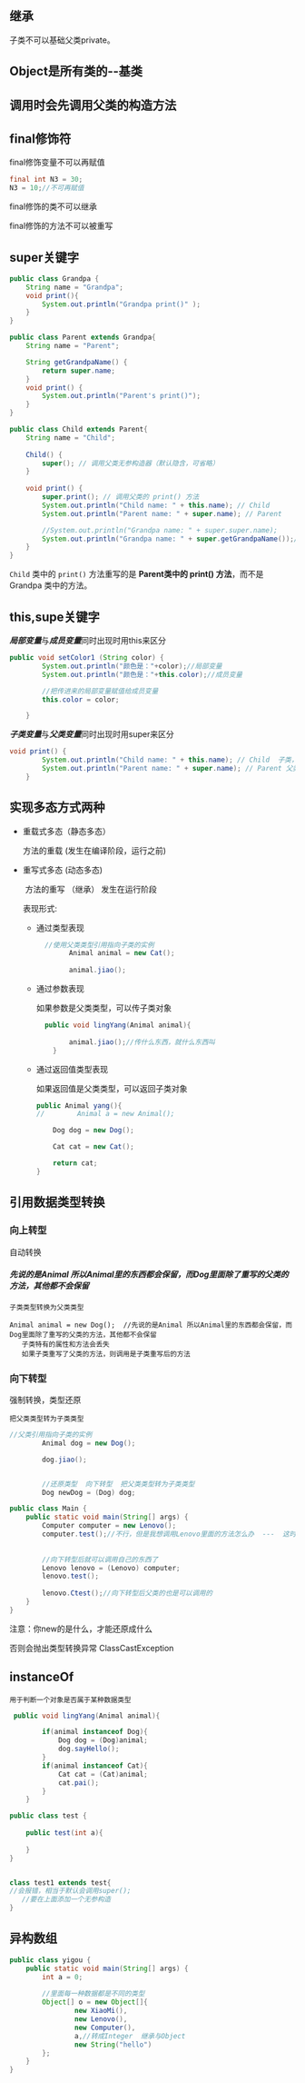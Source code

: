 ## 继承

子类不可以基础父类private。



## Object是所有类的--基类



## 调用时会先调用父类的构造方法

## final修饰符

final修饰变量不可以再赋值

```java
final int N3 = 30;
N3 = 10;//不可再赋值
```

final修饰的类不可以继承

final修饰的方法不可以被重写



## super关键字

```java
public class Grandpa {
    String name = "Grandpa";
    void print(){
        System.out.println("Grandpa print()" );
    }
}
```



```java
public class Parent extends Grandpa{
    String name = "Parent";

    String getGrandpaName() {
        return super.name;
    }
    void print() {
        System.out.println("Parent's print()");
    }
}
```



```java
public class Child extends Parent{
    String name = "Child";
    
    Child() {
        super(); // 调用父类无参构造器（默认隐含，可省略）
    }
    
    void print() {
        super.print(); // 调用父类的 print() 方法
        System.out.println("Child name: " + this.name); // Child
        System.out.println("Parent name: " + super.name); // Parent

        //System.out.println("Grandpa name: " + super.super.name);
        System.out.println("Grandpa name: " + super.getGrandpaName());//Grandpa
    }
}
```



`Child` 类中的 `print()` 方法重写的是 **Parent类中的 print() 方法**，而不是 Grandpa 类中的方法。

## this,supe关键字

***局部变量***与***成员变量***同时出现时用this来区分

```java
public void setColor1 (String color) {
        System.out.println("颜色是："+color);//局部变量
        System.out.println("颜色是："+this.color);//成员变量

        //把传进来的局部变量赋值给成员变量
        this.color = color;

    }
```

***子类变量***与***父类变量***同时出现时用super来区分

```java
void print() {
        System.out.println("Child name: " + this.name); // Child  子类，即本类的变量
        System.out.println("Parent name: " + super.name); // Parent 父类的变量
    }
```













## 实现多态方式两种

- 重载式多态（静态多态）

  方法的重载   (发生在编译阶段，运行之前)

- 重写式多态 (动态多态)

  ​	方法的重写 （继承） 发生在运行阶段

  表现形式:

  - 通过类型表现

    ```java
      //使用父类类型引用指向子类的实例
            Animal animal = new Cat();
            
            animal.jiao();
    ```

    

  - 通过参数表现

    如果参数是父类类型，可以传子类对象

    ```java
      public void lingYang(Animal animal){
          
            animal.jiao();//传什么东西，就什么东西叫
        }
    ```

    

  - 通过返回值类型表现

    如果返回值是父类类型，可以返回子类对象

     ```java
     public Animal yang(){
    //        Animal a = new Animal();
    
         Dog dog = new Dog();
    
         Cat cat = new Cat();
    
         return cat;
     }
     ```






## 引用数据类型转换

### 向上转型

自动转换

#### *先说的是Animal 所以Animal里的东西都会保留，而Dog里面除了重写的父类的方法，其他都不会保留*

```properties
子类类型转换为父类类型

Animal animal = new Dog();  //先说的是Animal 所以Animal里的东西都会保留，而Dog里面除了重写的父类的方法，其他都不会保留
   子类特有的属性和方法会丢失
   如果子类重写了父类的方法，则调用是子类重写后的方法
```

### 向下转型

强制转换，类型还原

```properties
把父类类型转为子类类型
```

```java
//父类引用指向子类的实例
        Animal dog = new Dog();

        dog.jiao();


        //还原类型  向下转型  把父类类型转为子类类型
        Dog newDog = (Dog) dog;
```





```java
public class Main {
    public static void main(String[] args) {
        Computer computer = new Lenovo();
        computer.test();//不行，但是我想调用Lenovo里面的方法怎么办  ---  这时用到向下转型
                        
                        
        //向下转型后就可以调用自己的东西了
        Lenovo lenovo = (Lenovo) computer;
        lenovo.test();
        
        lenovo.Ctest();//向下转型后父类的也是可以调用的
    }
}
```





注意：你new的是什么，才能还原成什么

否则会抛出类型转换异常   ClassCastException

## instanceOf

```properties
用于判断一个对象是否属于某种数据类型
```

```java
 public void lingYang(Animal animal){

        if(animal instanceof Dog){
            Dog dog = (Dog)animal;
            dog.sayHello();
        }
        if(animal instanceof Cat){
            Cat cat = (Cat)animal;
            cat.pai();
        }
    }
```





















```java
public class test {
    
    public test(int a){
        
    }
}


class test1 extends test{
//会报错，相当于默认会调用super();
   //要在上面添加一个无参构造
}
```





## 异构数组

```java
public class yigou {
    public static void main(String[] args) {
        int a = 0;
        
        //里面每一种数据都是不同的类型
        Object[] o = new Object[]{
                new XiaoMi(),
                new Lenovo(),
                new Computer(),
                a,//转成Integer  继承与Object
                new String("hello")
        };
    }
}
```